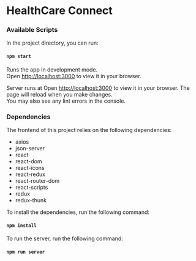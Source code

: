 # HealthCare Connect
### Available Scripts

In the project directory, you can run:

#### `npm start`

Runs the app in development mode.\
Open [http://localhost:3000](http://localhost:3000) to view it in your browser.

Server runs at Open [http://localhost:3000](http://localhost:8080) to view it in your browser.
The page will reload when you make changes.\
You may also see any lint errors in the console.

### Dependencies

The frontend of this project relies on the following dependencies:

- axios
- json-server
- react
- react-dom
- react-icons
- react-redux
- react-router-dom
- react-scripts
- redux
- redux-thunk

To install the dependencies, run the following command:
#### `npm install`

To run the server, run the following command:
#### `npm run server`
